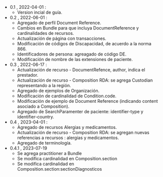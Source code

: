 - 0.1 , 2022-04-01 : 
  - Version incial de guía.
- 0.2 , 2022-06-01 : 
  - Agregado de perfil Document Reference.
  - Cambios en Bundle para que incluya DocumentReference y cardinalidades de recursos.
  - Actualización de página con transacciones.
  - Modificación de códigos de Discapacidad, de acuerdo a la norma 866.
  - Identificadores de persona: agreagado de código DE.
  - Modificación de nombre de las extensiones de paciente.
- 0.3 , 2022-06-17 :
  - Actualización de recurso - DocumentRefence, author, indica el prestador.
  - Actualización de recurso - Composition RDA: se agrega Custodian representando a la región.
  - Agregado de ejemplos de Organización.
  - Modificación de cardinalidad de Condition.code.
  - Modificación de ejemplo de Document Reference (indicando content asociado a Composition).
  - Agregado de SearchParamenter de paciente: identifier-type y identifier-country.
- 0.4 , 2023-04-01 :
  - Agregado de recursos Alergias y medicamentos.
  - Actualización de recurso - Composition RDA: se agregan nuevas referencias a recursos : alergias y medicamentos.
  - Agregado de terminología.
- 0.4.1 , 2023-07-19
  - Se agrega practitioner a Bundle
  - Se modifica cardinalidad en Composition.section
  - Se modifica cardinalidad en Composition.section:sectionDiagnosticos